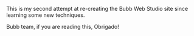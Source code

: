 This is my second attempt at re-creating the Bubb Web Studio site since learning some new techniques.

Bubb team, if you are reading this, Obrigado!
